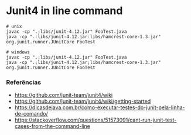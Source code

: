 # Junit4 in line command


    # unix
    javac -cp ".;libs/junit-4.12.jar" FooTest.java
    java -cp ".:libs/junit-4.12.jar:libs/hamcrest-core-1.3.jar" org.junit.runner.JUnitCore FooTest

    # windows
    javac -cp ".;libs/junit-4.12.jar" FooTest.java
    java -cp ".;libs/junit-4.12.jar;libs/hamcrest-core-1.3.jar" org.junit.runner.JUnitCore FooTest


### Referências

+ https://github.com/junit-team/junit4/wiki
+ https://github.com/junit-team/junit4/wiki/getting-started
+ https://dicasdejava.com.br/como-executar-testes-do-junit-pela-linha-de-comando/
+ https://stackoverflow.com/questions/51573091/cant-run-junit-test-cases-from-the-command-line

